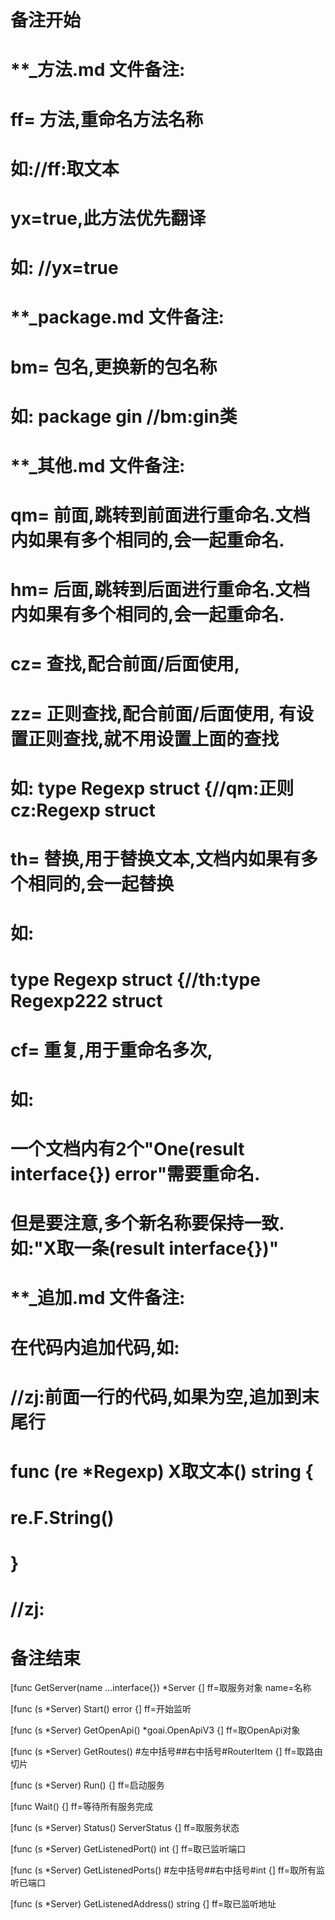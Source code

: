 # 备注开始
# **_方法.md 文件备注:
# ff= 方法,重命名方法名称
# 如://ff:取文本
#
# yx=true,此方法优先翻译
# 如: //yx=true

# **_package.md 文件备注:
# bm= 包名,更换新的包名称 
# 如: package gin //bm:gin类

# **_其他.md 文件备注:
# qm= 前面,跳转到前面进行重命名.文档内如果有多个相同的,会一起重命名.
# hm= 后面,跳转到后面进行重命名.文档内如果有多个相同的,会一起重命名.
# cz= 查找,配合前面/后面使用,
# zz= 正则查找,配合前面/后面使用, 有设置正则查找,就不用设置上面的查找
# 如: type Regexp struct {//qm:正则 cz:Regexp struct
#
# th= 替换,用于替换文本,文档内如果有多个相同的,会一起替换
# 如:
# type Regexp struct {//th:type Regexp222 struct
#
# cf= 重复,用于重命名多次,
# 如: 
# 一个文档内有2个"One(result interface{}) error"需要重命名.
# 但是要注意,多个新名称要保持一致. 如:"X取一条(result interface{})"

# **_追加.md 文件备注:
# 在代码内追加代码,如:
# //zj:前面一行的代码,如果为空,追加到末尾行
# func (re *Regexp) X取文本() string { 
# re.F.String()
# }
# //zj:
# 备注结束

[func GetServer(name ...interface{}) *Server {]
ff=取服务对象
name=名称

[func (s *Server) Start() error {]
ff=开始监听

[func (s *Server) GetOpenApi() *goai.OpenApiV3 {]
ff=取OpenApi对象

[func (s *Server) GetRoutes() #左中括号##右中括号#RouterItem {]
ff=取路由切片

[func (s *Server) Run() {]
ff=启动服务

[func Wait() {]
ff=等待所有服务完成

[func (s *Server) Status() ServerStatus {]
ff=取服务状态

[func (s *Server) GetListenedPort() int {]
ff=取已监听端口

[func (s *Server) GetListenedPorts() #左中括号##右中括号#int {]
ff=取所有监听已端口

[func (s *Server) GetListenedAddress() string {]
ff=取已监听地址
